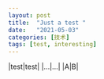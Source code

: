 ```yaml
---
layout: post
title:  "Just a test "
date:   "2021-05-03"
categories: [技术]
tags: [test, interesting]  
---
```

|test|test|
|...|...|
|A|B|

